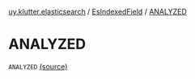 [uy.klutter.elasticsearch](../index.md) / [EsIndexedField](index.md) / [ANALYZED](.)


# ANALYZED

`ANALYZED` [(source)](https://github.com/kohesive/klutter/blob/master/elasticsearch-jdk7/src/main/kotlin/uy/klutter/elasticsearch/Mappings.kt#L19)


